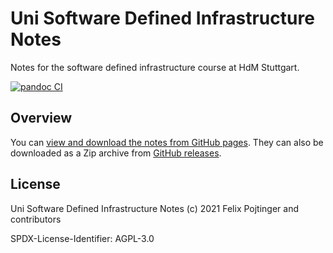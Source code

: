 # Uni Software Defined Infrastructure Notes

Notes for the software defined infrastructure course at HdM Stuttgart.

[![pandoc CI](https://github.com/pojntfx/uni-sdi-notes/actions/workflows/pandoc.yaml/badge.svg)](https://github.com/pojntfx/uni-sdi-notes/actions/workflows/pandoc.yaml)

## Overview

You can [view and download the notes from GitHub pages](https://pojntfx.github.io/uni-sdi-notes/). They can also be downloaded as a Zip archive from [GitHub releases](https://github.com/pojntfx/uni-sdi-notes/releases).

## License

Uni Software Defined Infrastructure Notes (c) 2021 Felix Pojtinger and contributors

SPDX-License-Identifier: AGPL-3.0
